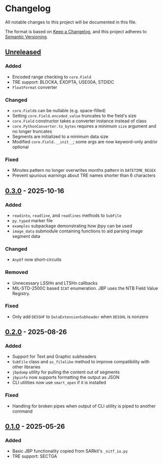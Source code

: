# Changelog

All notable changes to this project will be documented in this file.

The format is based on [Keep a Changelog](https://keepachangelog.com/en/1.1.0/),
and this project adheres to [Semantic Versioning](https://semver.org/spec/v2.0.0.html).

## [Unreleased]

### Added
- Encoded range checking to `core.Field`
- TRE support: BLOCKA, EXOPTA, USE00A, STDIDC
- `FloatFormat` converter

### Changed
- `core.Field`s can be nullable (e.g. space-filled)
- Setting `core.Field.encoded_value` truncates to the field's size
- `core.Field` constructor takes a converter instance instead of class
- `core.PythonConverter.to_bytes` requires a minimum `size` argument and no longer truncates
- Segments are initialized to a minimum data size
- Modified `core.Field.__init__`; some args are now keyword-only and/or optional

### Fixed
- Minutes pattern no longer overwrites months pattern in `DATETIME_REGEX`
- Prevent spurious warnings about TRE names shorter than 6 characters


## [0.3.0] - 2025-10-16

### Added
- `readinto`, `readline`, and `readlines` methods to `SubFile`
- `py.typed` marker file
- `examples` subpackage demonstrating how jbpy can be used
- `image_data` submodule containing functions to aid parsing image segment data

### Changed
- `AnyOf` now short-circuits

### Removed
- Unnecessary LSSHn and LTSHn callbacks
- MIL-STD-2500C based `ICAT` enumeration. JBP uses the NTB Field Value Registry.

### Fixed
- Only add `DESSHF` to `DataExtensionSubheader` when `DESSHL` is nonzero


## [0.2.0] - 2025-08-26

### Added
- Support for Text and Graphic subheaders
- `SubFile` class and `as_filelike` method to improve compatibility with other libraries
- `jbpdump` utility for pulling the content out of segments
- `jbpinfo` now supports formatting the output as JSON
- CLI utilities now use `smart_open` if it is installed

### Fixed
- Handling for broken pipes when output of CLI utility is piped to another command


## [0.1.0] - 2025-05-26

### Added
- Basic JBP functionality copied from SARkit's `_nitf_io.py`
- TRE support: SECTGA

[unreleased]: https://github.com/ValkyrieSystems/jbpy/compare/v0.3.0...HEAD
[0.3.0]: https://github.com/ValkyrieSystems/jbpy/compare/v0.2.0...v0.3.0
[0.2.0]: https://github.com/ValkyrieSystems/jbpy/compare/v0.1.0...v0.2.0
[0.1.0]: https://github.com/ValkyrieSystems/jbpy/releases/tag/v0.1.0
